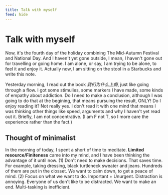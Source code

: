 ```yaml
---
title: Talk with myself
feed: hide
---
```


# Talk with myself

Now, it's the fourth day of the holiday combining The Mid-Autumn Festival and National Day. And I haven't yet gone outside, I mean, I haven't gone out for travelling or going home. I am alone, or say, I am trying to be alone, to feel it and enjoy it. Actually now, I am sitting on the stool in a Starbucks and write this note.

Yesterday morning, I read out the book *我们为什么上瘾*, just like going through a flow. I got some stimulies, some markers I have made, some kinds of empathy about addiction. Do I need to make a conclusion, although I was going to do that at the begining, that means pursuing the result, ONLY! Do I enjoy reading it? Not really yes. I don't read it with one mind that means I was thinking other things like speed, arguments and why I haven't yet read out it. Briefly, I am not concentrative. (I am F not T, so I more care the experience rather than the fact.)

## Thought of minimalist

In the morning of today, I spent a short of time to meditate. **Limited resource/Finiteness** came into my mind, and I have been thinking the advantage of it until now. (1) Don't need to make decisions. That saves time. For example, taking dressing, black turtleneck sweater and jeans. Hundreds of them are put in the closset. We want to calm down, to get a peace of mind. (2) Focus on what we want to do. Important + Unurgent. Distraction is annoying. Everyone of us don't like to be distracted. We want to make an end. Multi-tasking is inefficient.